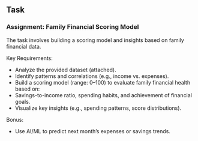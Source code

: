 ## Task
### Assignment: Family Financial Scoring Model


The task involves building a scoring model and insights based on family financial data.

Key Requirements:
- Analyze the provided dataset (attached).
- Identify patterns and correlations (e.g., income vs. expenses).
- Build a scoring model (range: 0–100) to evaluate family financial health based on:
- Savings-to-income ratio, spending habits, and achievement of financial goals.
- Visualize key insights (e.g., spending patterns, score distributions).

Bonus:
- Use AI/ML to predict next month’s expenses or savings trends.


